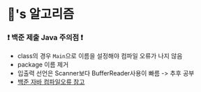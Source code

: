# 🐥's 알고리즘

### ❗ 백준 제출 Java 주의점 ❗
- class의 경우 `Main`으로 이름을 설정해야 컴파일 오류가 나지 않음
- package 이름 제거
- 입출력 선언은 Scanner보다 BufferReader사용이 빠름 -> 추후 공부
- [백준 자바 컴파일오류 참고](https://m.blog.naver.com/PostView.naver?isHttpsRedirect=true&blogId=chltmddus23&logNo=221696297647)

